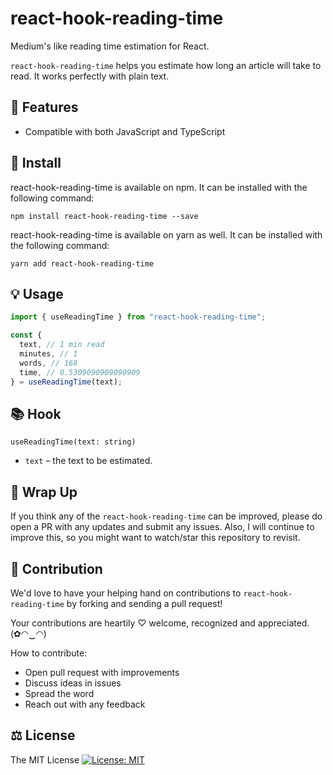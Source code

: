 # react-hook-reading-time

Medium's like reading time estimation for React.

`react-hook-reading-time` helps you estimate how long an article will take to read. It works perfectly with plain text.

## 🎁 Features

* Compatible with both JavaScript and TypeScript

## 🔧 Install

react-hook-reading-time is available on npm. It can be installed with the following command:

```
npm install react-hook-reading-time --save
```

react-hook-reading-time is available on yarn as well. It can be installed with the following command:

```
yarn add react-hook-reading-time
```

## 💡 Usage

```js
import { useReadingTime } from "react-hook-reading-time";

const {
  text, // 1 min read
  minutes, // 1
  words, // 168
  time, // 0.5309090909090909
} = useReadingTime(text);
```

## 📚 Hook

`useReadingTime(text: string)`
  * `text` – the text to be estimated.

## 💖 Wrap Up

If you think any of the `react-hook-reading-time` can be improved, please do open a PR with any updates and submit any issues. Also, I will continue to improve this, so you might want to watch/star this repository to revisit.

## 🌟 Contribution

We'd love to have your helping hand on contributions to `react-hook-reading-time` by forking and sending a pull request!

Your contributions are heartily ♡ welcome, recognized and appreciated. (✿◠‿◠)

How to contribute:

- Open pull request with improvements
- Discuss ideas in issues
- Spread the word
- Reach out with any feedback

## ⚖️ License

The MIT License [![License: MIT](https://img.shields.io/badge/License-MIT-yellow.svg)](https://opensource.org/licenses/MIT)

<!-- https://raw.githubusercontent.com/bunlong/react-barcodes/master/README/logo.png -->
